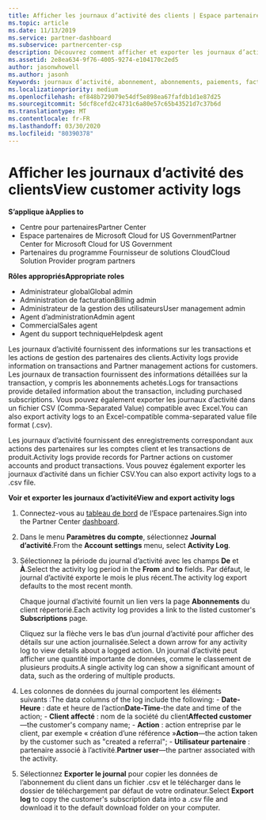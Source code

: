 ```yaml
---
title: Afficher les journaux d’activité des clients | Espace partenaires
ms.topic: article
ms.date: 11/13/2019
ms.service: partner-dashboard
ms.subservice: partnercenter-csp
description: Découvrez comment afficher et exporter les journaux d’activité pour obtenir des informations sur les transactions de compte client et d’autres activités de gestion des partenaires liées aux clients.
ms.assetid: 2e8ea634-9f76-4005-9274-e104170c2ed5
author: jasonwhowell
ms.author: jasonh
Keywords: journaux d’activité, abonnement, abonnements, paiements, facturation, transactions
ms.localizationpriority: medium
ms.openlocfilehash: ef848b729079e54df5e898ea67fafdb1d1e87d25
ms.sourcegitcommit: 5dcf8cefd2c4731c6a80e57c65b43521d7c37b6d
ms.translationtype: MT
ms.contentlocale: fr-FR
ms.lasthandoff: 03/30/2020
ms.locfileid: "80390378"
---
```

# <a name="view-customer-activity-logs"></a><span data-ttu-id="97fbb-104">Afficher les journaux d’activité des clients</span><span class="sxs-lookup"><span data-stu-id="97fbb-104">View customer activity logs</span></span>

<span data-ttu-id="97fbb-105">**S’applique à**</span><span class="sxs-lookup"><span data-stu-id="97fbb-105">**Applies to**</span></span>

- <span data-ttu-id="97fbb-106">Centre pour partenaires</span><span class="sxs-lookup"><span data-stu-id="97fbb-106">Partner Center</span></span>
- <span data-ttu-id="97fbb-107">Espace partenaires de Microsoft Cloud for US Government</span><span class="sxs-lookup"><span data-stu-id="97fbb-107">Partner Center for Microsoft Cloud for US Government</span></span>
- <span data-ttu-id="97fbb-108">Partenaires du programme Fournisseur de solutions Cloud</span><span class="sxs-lookup"><span data-stu-id="97fbb-108">Cloud Solution Provider program partners</span></span>

<span data-ttu-id="97fbb-109">**Rôles appropriés**</span><span class="sxs-lookup"><span data-stu-id="97fbb-109">**Appropriate roles**</span></span>

- <span data-ttu-id="97fbb-110">Administrateur global</span><span class="sxs-lookup"><span data-stu-id="97fbb-110">Global admin</span></span>
- <span data-ttu-id="97fbb-111">Administration de facturation</span><span class="sxs-lookup"><span data-stu-id="97fbb-111">Billing admin</span></span>
- <span data-ttu-id="97fbb-112">Administrateur de la gestion des utilisateurs</span><span class="sxs-lookup"><span data-stu-id="97fbb-112">User management admin</span></span>
- <span data-ttu-id="97fbb-113">Agent d’administration</span><span class="sxs-lookup"><span data-stu-id="97fbb-113">Admin agent</span></span>
- <span data-ttu-id="97fbb-114">Commercial</span><span class="sxs-lookup"><span data-stu-id="97fbb-114">Sales agent</span></span>
- <span data-ttu-id="97fbb-115">Agent du support technique</span><span class="sxs-lookup"><span data-stu-id="97fbb-115">Helpdesk agent</span></span>

<span data-ttu-id="97fbb-116">Les journaux d’activité fournissent des informations sur les transactions et les actions de gestion des partenaires des clients.</span><span class="sxs-lookup"><span data-stu-id="97fbb-116">Activity logs provide information on transactions and Partner management actions for customers.</span></span> <span data-ttu-id="97fbb-117">Les journaux de transaction fournissent des informations détaillées sur la transaction, y compris les abonnements achetés.</span><span class="sxs-lookup"><span data-stu-id="97fbb-117">Logs for transactions provide detailed information about the transaction, including purchased subscriptions.</span></span> <span data-ttu-id="97fbb-118">Vous pouvez également exporter les journaux d’activité dans un fichier CSV (Comma-Separated Value) compatible avec Excel.</span><span class="sxs-lookup"><span data-stu-id="97fbb-118">You can also export activity logs to an Excel-compatible comma-separated value file format (.csv).</span></span>

<span data-ttu-id="97fbb-119">Les journaux d’activité fournissent des enregistrements correspondant aux actions des partenaires sur les comptes client et les transactions de produit.</span><span class="sxs-lookup"><span data-stu-id="97fbb-119">Activity logs provide records for Partner actions on customer accounts and product transactions.</span></span> <span data-ttu-id="97fbb-120">Vous pouvez également exporter les journaux d’activité dans un fichier&nbsp;CSV.</span><span class="sxs-lookup"><span data-stu-id="97fbb-120">You can also export activity logs to a .csv file.</span></span>

<span data-ttu-id="97fbb-121">**Voir et exporter les journaux d’activité**</span><span class="sxs-lookup"><span data-stu-id="97fbb-121">**View and export activity logs**</span></span>

1. <span data-ttu-id="97fbb-122">Connectez-vous au [tableau de bord](https://partner.microsoft.com/dashboard) de l’Espace partenaires.</span><span class="sxs-lookup"><span data-stu-id="97fbb-122">Sign into the Partner Center [dashboard](https://partner.microsoft.com/dashboard).</span></span>

2. <span data-ttu-id="97fbb-123">Dans le menu **Paramètres du compte**, sélectionnez **Journal d’activité**.</span><span class="sxs-lookup"><span data-stu-id="97fbb-123">From the **Account settings** menu, select **Activity Log**.</span></span>
2.  <span data-ttu-id="97fbb-124">Sélectionnez la période du journal d’activité avec les champs **De** et **À**.</span><span class="sxs-lookup"><span data-stu-id="97fbb-124">Select the activity log period in the **From** and **to** fields.</span></span> <span data-ttu-id="97fbb-125">Par défaut, le journal d’activité exporte le mois le plus récent.</span><span class="sxs-lookup"><span data-stu-id="97fbb-125">The activity log export defaults to the most recent month.</span></span>

    <span data-ttu-id="97fbb-126">Chaque journal d’activité fournit un lien vers la page **Abonnements** du client répertorié.</span><span class="sxs-lookup"><span data-stu-id="97fbb-126">Each activity log provides a link to the listed customer's **Subscriptions** page.</span></span>

    <span data-ttu-id="97fbb-127">Cliquez sur la flèche vers le bas d’un journal d’activité pour afficher des détails sur une action journalisée.</span><span class="sxs-lookup"><span data-stu-id="97fbb-127">Select a down arrow for any activity log to view details about a logged action.</span></span> <span data-ttu-id="97fbb-128">Un journal d’activité peut afficher une quantité importante de données, comme le classement de plusieurs produits.</span><span class="sxs-lookup"><span data-stu-id="97fbb-128">A single activity log can show a significant amount of data, such as the ordering of multiple products.</span></span>

3.   <span data-ttu-id="97fbb-129">Les colonnes de données du journal comportent les éléments suivants :</span><span class="sxs-lookup"><span data-stu-id="97fbb-129">The data columns of the log include the following:</span></span>
    -   <span data-ttu-id="97fbb-130">**Date-Heure** : date et heure de l’action</span><span class="sxs-lookup"><span data-stu-id="97fbb-130">**Date-Time**-the date and time of the action;</span></span>
    -   <span data-ttu-id="97fbb-131">**Client affecté**&nbsp;: nom de la société du client</span><span class="sxs-lookup"><span data-stu-id="97fbb-131">**Affected customer**—the customer's company name;</span></span>
    -   <span data-ttu-id="97fbb-132">**Action** : action entreprise par le client, par exemple « création d’une référence »</span><span class="sxs-lookup"><span data-stu-id="97fbb-132">**Action**—the action taken by the customer such as "created a referral";</span></span>
    -   <span data-ttu-id="97fbb-133">**Utilisateur partenaire** : partenaire associé à l’activité.</span><span class="sxs-lookup"><span data-stu-id="97fbb-133">**Partner user**—the partner associated with the activity.</span></span>

4.  <span data-ttu-id="97fbb-134">Sélectionnez **Exporter le journal** pour copier les données de l’abonnement du client dans un fichier .csv et le télécharger dans le dossier de téléchargement par défaut de votre ordinateur.</span><span class="sxs-lookup"><span data-stu-id="97fbb-134">Select **Export log** to copy the customer's subscription data into a .csv file and download it to the default download folder on your computer.</span></span>
    
 

 



